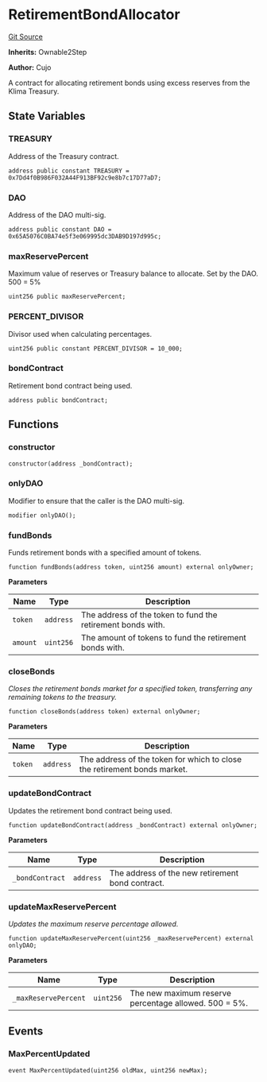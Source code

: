 # RetirementBondAllocator
[Git Source](https://github.com/KlimaDAO/klimadao-solidity/blob/29fd912e7e35bfd36ad9c6e57c2a312d3aed3640/src/protocol/allocators/RetirementBondAllocator.sol)

**Inherits:**
Ownable2Step

**Author:**
Cujo

A contract for allocating retirement bonds using excess reserves from the Klima Treasury.


## State Variables
### TREASURY
Address of the Treasury contract.


```solidity
address public constant TREASURY = 0x7Dd4f0B986F032A44F913BF92c9e8b7c17D77aD7;
```


### DAO
Address of the DAO multi-sig.


```solidity
address public constant DAO = 0x65A5076C0BA74e5f3e069995dc3DAB9D197d995c;
```


### maxReservePercent
Maximum value of reserves or Treasury balance to allocate. Set by the DAO. 500 = 5%


```solidity
uint256 public maxReservePercent;
```


### PERCENT_DIVISOR
Divisor used when calculating percentages.


```solidity
uint256 public constant PERCENT_DIVISOR = 10_000;
```


### bondContract
Retirement bond contract being used.


```solidity
address public bondContract;
```


## Functions
### constructor


```solidity
constructor(address _bondContract);
```

### onlyDAO

Modifier to ensure that the caller is the DAO multi-sig.


```solidity
modifier onlyDAO();
```

### fundBonds

Funds retirement bonds with a specified amount of tokens.


```solidity
function fundBonds(address token, uint256 amount) external onlyOwner;
```
**Parameters**

|Name|Type|Description|
|----|----|-----------|
|`token`|`address`|The address of the token to fund the retirement bonds with.|
|`amount`|`uint256`|The amount of tokens to fund the retirement bonds with.|


### closeBonds

*Closes the retirement bonds market for a specified token, transferring any remaining tokens to the treasury.*


```solidity
function closeBonds(address token) external onlyOwner;
```
**Parameters**

|Name|Type|Description|
|----|----|-----------|
|`token`|`address`|The address of the token for which to close the retirement bonds market.|


### updateBondContract

Updates the retirement bond contract being used.


```solidity
function updateBondContract(address _bondContract) external onlyOwner;
```
**Parameters**

|Name|Type|Description|
|----|----|-----------|
|`_bondContract`|`address`|The address of the new retirement bond contract.|


### updateMaxReservePercent

*Updates the maximum reserve percentage allowed.*


```solidity
function updateMaxReservePercent(uint256 _maxReservePercent) external onlyDAO;
```
**Parameters**

|Name|Type|Description|
|----|----|-----------|
|`_maxReservePercent`|`uint256`|The new maximum reserve percentage allowed. 500 = 5%.|


## Events
### MaxPercentUpdated

```solidity
event MaxPercentUpdated(uint256 oldMax, uint256 newMax);
```

